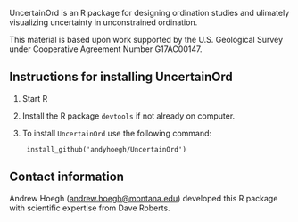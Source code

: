UncertainOrd is an R package for designing ordination studies and ulimately visualizing uncertainty in unconstrained ordination.

This material is based upon work supported by the U.S. Geological Survey under Cooperative Agreement Number G17AC00147.

## Instructions for installing UncertainOrd

1. Start R

2. Install the R package `devtools` if not already on computer.

3. To install `UncertainOrd` use the following command:

        install_github('andyhoegh/UncertainOrd')




## Contact information

Andrew Hoegh (andrew.hoegh@montana.edu) developed this R package with scientific expertise from Dave Roberts.
